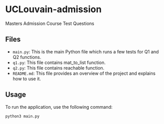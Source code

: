 # UCLouvain-admission
Masters Admission Course Test Questions



## Files

- `main.py`: This is the main Python file which runs a few tests for Q1 and Q2 functions.
- `q1.py`: This file contains mat_to_list function. 
- `q2.py`: This file contains reachable function. 
- `README.md`: This file provides an overview of the project and explains how to use it.

## Usage

To run the application, use the following command:

```bash
python3 main.py

```

